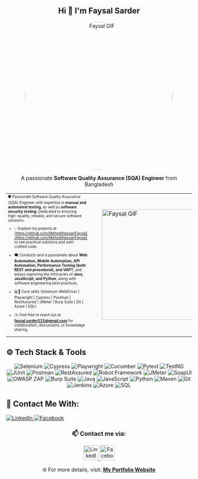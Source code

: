 <h2 align="center">Hi 👋 I'm Faysal Sarder</h2>

<p align="center">
  <img src="https://camo.githubusercontent.com/8307c250d04b4ab899ef9e8151c3f76b3c5b8af58a0210ac2ff8df8f15ccacf6/68747470733a2f2f692e70696e696d672e636f6d2f6f726967696e616c732f62392f34392f63382f62393439633836613537306466303761373434306162653339343035383334632e676966" 
       alt="Faysal GIF" 
       width="400" 
       height="400" 
       style="border-radius:50%;" />
</p>

<p align="center">
  A passionate <strong>Software Quality Assurance (SQA) Engineer</strong> from Bangladesh
</p>


<table style="background-color:#FAFAF9; padding:0px;">
  <tr>
    <td style="vertical-align: middle; padding-right: 20px; max-width: 400px; font-size:10px;">
      🛡️ Passionate Software Quality Assurance (SQA) Engineer with expertise in <strong>manual and automated testing</strong>, as well as <strong>software security testing</strong>. Dedicated to ensuring high-quality, reliable, and secure software solutions.


- 💡 Explore my projects at [https://github.com/MehediHassanFaysal](https://github.com/MehediHassanFaysal) to see practical solutions and well-crafted code.  

- 🗨️ Conducts and is passionate about **Web Automation, Mobile Automation, API Automation, Performance Testing (both REST and procedural), and VAPT**, and enjoys exploring the intricacies of **Java, JavaScript, and Python**, along with software engineering best practices.
  
- 💻📌 Core skills (Selenium WebDriver | Playwright | Cypress | Postman | RestAssured | JMeter | Burp Suite | Git | Azure | SQL)

  
- ✉️ Feel free to reach out at **faysal.sarder515@gmail.com** for collaboration, discussions, or knowledge sharing.



      
    </td>
    <td style="vertical-align: middle; padding-left: 20px;">
      <img src="https://i.pinimg.com/originals/79/9e/0d/799e0d7779f6ea6c3a89885ff60c55af.gif" alt="Faysal GIF" width="300" />
    </td>
  </tr>
</table>


## ⚙️ Tech Stack & Tools

<p align="center">
  <img src="https://img.shields.io/badge/Selenium-43B02A?style=for-the-badge&logo=selenium&logoColor=white" alt="Selenium" />
    <img src="https://img.shields.io/badge/Cypress-17202C?style=for-the-badge&logo=cypress&logoColor=white" alt="Cypress" />
  <img src="https://img.shields.io/badge/Playwright-000000?style=for-the-badge&logo=playwright&logoColor=white" alt="Playwright" />
   <img src="https://img.shields.io/badge/Cucumber-43B02A?style=for-the-badge&logo=cucumber&logoColor=white" alt="Cucumber" />
  <img src="https://img.shields.io/badge/Pytest-0080C0?style=for-the-badge&logo=pytest&logoColor=white" alt="Pytest" />
    <img src="https://img.shields.io/badge/TestNG-5C4EE5?style=for-the-badge&logo=testng&logoColor=white" alt="TestNG" />
  <img src="https://img.shields.io/badge/JUnit-25A162?style=for-the-badge&logo=junit&logoColor=white" alt="JUnit" />
  <img src="https://img.shields.io/badge/Postman-FF6C37?style=for-the-badge&logo=postman&logoColor=white" alt="Postman" />
  <img src="https://img.shields.io/badge/RestAssured-5C4EE5?style=for-the-badge" alt="RestAssured" />
    <img src="https://img.shields.io/badge/Robot_Framework-FF0000?style=for-the-badge&logo=robot-framework&logoColor=white" alt="Robot Framework" />
  <img src="https://img.shields.io/badge/JMeter-6A2C70?style=for-the-badge&logo=apachejmeter&logoColor=white" alt="JMeter" />
  <img src="https://img.shields.io/badge/SoapUI-6A2C70?style=for-the-badge&logo=soapui&logoColor=white" alt="SoapUI" />
  <img src="https://img.shields.io/badge/OWASP_ZAP-FF0000?style=for-the-badge&logo=owasp&logoColor=white" alt="OWASP ZAP" />
  <img src="https://img.shields.io/badge/Burp_Suite-EE7621?style=for-the-badge&logo=portswigger&logoColor=white" alt="Burp Suite" />
  <img src="https://img.shields.io/badge/Java-007396?style=for-the-badge&logo=java&logoColor=white" alt="Java" />
  <img src="https://img.shields.io/badge/JavaScript-F7DF1E?style=for-the-badge&logo=JavaScript&logoColor=black" alt="JavaScript" />
  <img src="https://img.shields.io/badge/Python-3670A0?style=for-the-badge&logo=python&logoColor=ffdd54" alt="Python" />
  <img src="https://img.shields.io/badge/Maven-C71A36?style=for-the-badge&logo=apachemaven&logoColor=white" alt="Maven" />
  <img src="https://img.shields.io/badge/Git-F05032?style=for-the-badge&logo=git&logoColor=white" alt="Git" />
  <img src="https://img.shields.io/badge/Jenkins-D24939?style=for-the-badge&logo=jenkins&logoColor=white" alt="Jenkins" />
  <img src="https://img.shields.io/badge/Azure-0078D4?style=for-the-badge&logo=microsoft-azure&logoColor=white" alt="Azure" />
  <img src="https://img.shields.io/badge/SQL-4479A1?style=for-the-badge&logo=sql&logoColor=white" alt="SQL" />
</p>


## 🤝 Contact Me With:

<p align="left">
  <a href="https://www.linkedin.com/in/faysal-sarder/" target="_blank">
    <img src="https://img.shields.io/badge/LinkedIn-0077B5?style=for-the-badge&logo=linkedin&logoColor=white" alt="LinkedIn"/>
  </a>
  <a href="https://www.facebook.com/mehedi.hassan.faysal.956632" target="_blank">
    <img src="https://img.shields.io/badge/Facebook-1877F2?style=for-the-badge&logo=facebook&logoColor=white" alt="Facebook"/>
  </a>
</p>


<h3 align="center">📫 Contact me via:</h3>
<p align="center">
  <a href="https://www.linkedin.com/in/yourprofile" target="_blank">
    <img src="https://cdn.jsdelivr.net/gh/devicons/devicon/icons/linkedin/linkedin-original.svg" alt="LinkedIn" width="40" height="40"/>
  </a>
  <a href="https://facebook.com/yourprofile" target="_blank">
    <img src="https://cdn.jsdelivr.net/gh/devicons/devicon/icons/facebook/facebook-original.svg" alt="Facebook" width="40" height="40"/>
  </a>
</p>





<p align="center">
  🌐 For more details, visit:  
  <a href="https://sites.google.com/view/faysal515/skills" target="_blank" rel="noopener noreferrer">
    <b>My Portfolio Website</b>
  </a>
</p>
















<!--
**MehediHassanFaysal/.github** is a ✨ _special_ ✨ repository because its `profile/README.md` (this file) appears on your GitHub profile.


